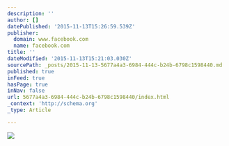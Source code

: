 ```yaml
---
description: ''
author: []
datePublished: '2015-11-13T15:26:59.539Z'
publisher:
  domain: www.facebook.com
  name: facebook.com
title: ''
dateModified: '2015-11-13T15:21:03.030Z'
sourcePath: _posts/2015-11-13-5677a4a3-6984-444c-b24b-6798c1598440.md
published: true
inFeed: true
hasPage: true
inNav: false
url: 5677a4a3-6984-444c-b24b-6798c1598440/index.html
_context: 'http://schema.org'
_type: Article

---
```

![](https://scontent-arn2-1.xx.fbcdn.net/hphotos-xfl1/t31.0-8/10960173_943393399018893_1870705014248557042_o.jpg)